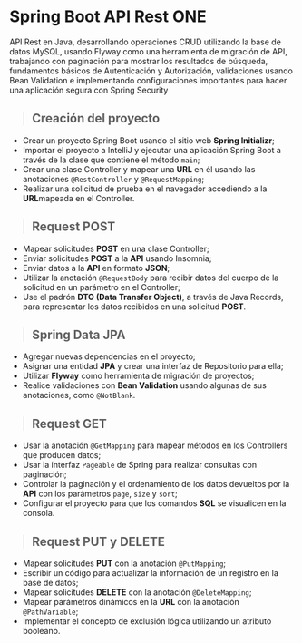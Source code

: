 # Spring Boot API Rest ONE


API Rest en Java, desarrollando operaciones CRUD utilizando la base de datos MySQL, usando Flyway como una herramienta de migración de API, trabajando con paginación para mostrar los resultados de búsqueda, fundamentos básicos de Autenticación y Autorización, validaciones usando Bean Validation e implementando configuraciones importantes para hacer una aplicación segura con Spring Security

> ## Creación del proyecto 

- Crear un proyecto Spring Boot usando el sitio web <b>Spring Initializr</b>;
- Importar el proyecto a IntelliJ y ejecutar una aplicación Spring Boot a través de la clase que contiene el método ```main```;
- Crear una clase Controller y mapear una <b>URL</b> en él usando las anotaciones ```@RestController``` y ```@RequestMapping```;
- Realizar una solicitud de prueba en el navegador accediendo a la <b>URL</b>mapeada en el Controller.

> ## Request POST

- Mapear solicitudes <b>POST</b> en una clase Controller;
- Enviar solicitudes <b>POST</b> a la <b>API</b> usando Insomnia;
- Enviar datos a la <b>API</b> en formato <b>JSON</b>;
- Utilizar la anotación ```@RequestBody``` para recibir datos del cuerpo de la solicitud en un parámetro en el Controller;
- Use el padrón <b>DTO (Data Transfer Object)</b>, a través de Java Records, para representar los datos recibidos en una solicitud <b>POST</b>.

> ## Spring Data JPA

- Agregar nuevas dependencias en el proyecto;
- Asignar una entidad <b>JPA</b> y crear una interfaz de Repositorio para ella;
- Utilizar <b>Flyway</b> como herramienta de migración de proyectos;
- Realice validaciones con <b>Bean Validation</b> usando algunas de sus anotaciones, como ```@NotBlank```.

> ## Request GET

- Usar la anotación ```@GetMapping``` para mapear métodos en los Controllers que producen datos;
- Usar la interfaz ```Pageable``` de Spring para realizar consultas con paginación;
- Controlar la paginación y el ordenamiento de los datos devueltos por la <b>API</b> con los parámetros ```page```, ```size``` y ```sort```;
- Configurar el proyecto para que los comandos <b>SQL</b> se visualicen en la consola.

> ## Request PUT y DELETE

- Mapear solicitudes <b>PUT</b> con la anotación ```@PutMapping```;
- Escribir un código para actualizar la información de un registro en la base de datos;
- Mapear solicitudes <b>DELETE</b> con la anotación ```@DeleteMapping```;
- Mapear parámetros dinámicos en la <b>URL</b> con la anotación ```@PathVariable```;
- Implementar el concepto de exclusión lógica utilizando un atributo booleano.